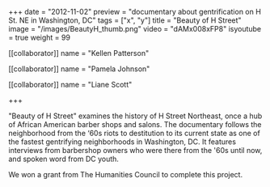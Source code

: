 +++
date = "2012-11-02"
preview = "documentary about gentrification on H St. NE in Washington, DC"
tags = ["x", "y"]
title = "Beauty of H Street"
image = "/images/BeautyH_thumb.png"
video = "dAMx008xFP8"
isyoutube = true
weight = 99

[[collaborator]]
name = "Kellen Patterson"

[[collaborator]]
name = "Pamela Johnson"

[[collaborator]]
name = "Liane Scott"

+++

"Beauty of H Street" examines the history of H Street Northeast, once a hub of African American barber shops and salons. The documentary follows the neighborhood from the ‘60s riots to destitution to its current state as one of the fastest gentrifying neighborhoods in Washington, DC. It features interviews from barbershop owners who were there from the '60s until now, and spoken word from DC youth. 

We won a grant from The Humanities Council to complete this project.